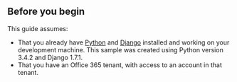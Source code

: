 ## Before you begin ##

This guide assumes:

- That you already have [Python](https://www.python.org/) and [Django](https://www.djangoproject.com/) installed and working on your development machine. This sample was created using Python version 3.4.2 and Django 1.7.1.
- That you have an Office 365 tenant, with access to an account in that tenant.